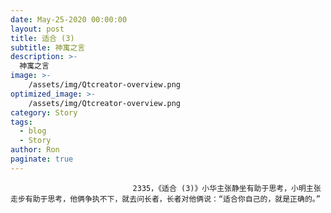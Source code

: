 ```yaml
---
date: May-25-2020 00:00:00
layout: post
title: 适合 (3)
subtitle: 神寓之言
description: >-
  神寓之言
image: >-
    /assets/img/Qtcreator-overview.png
optimized_image: >-
    /assets/img/Qtcreator-overview.png
category: Story
tags:
  - blog
  - Story
author: Ron
paginate: true
---
```


							　　2335，《适合 (3)》小华主张静坐有助于思考，小明主张走步有助于思考，他俩争执不下，就去问长者，长者对他俩说：“适合你自己的，就是正确的。”
							
							
						